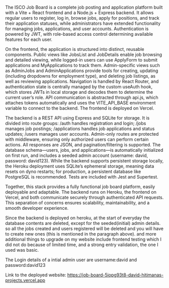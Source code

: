 The ISCO Job Board is a complete job posting and application platform built with a Vite + React frontend and a Node.js + Express backend. It allows regular users to register, log in, browse jobs, apply for positions, and track their application statuses, while administrators have extended functionality for managing jobs, applications, and user accounts. Authentication is powered by JWT, with role-based access control determining available features for each user.

On the frontend, the application is structured into distinct, reusable components. Public views like JobsList and JobDetails enable job browsing and detailed viewing, while logged-in users can use ApplyForm to submit applications and MyApplications to track them. Admin-specific views such as AdminJobs and AdminApplications provide tools for creating, updating (including dropdowns for employment type), and deleting job listings, as well as reviewing applications. Navigation is handled by React Router, and authentication state is centrally managed by the custom useAuth hook, which stores JWTs in local storage and decodes them to determine the current user’s role. API communication is abstracted through api.js, which attaches tokens automatically and uses the VITE_API_BASE environment variable to connect to the backend. The frontend is deployed on Vercel.

The backend is a REST API using Express and SQLite for storage. It is divided into route groups: /auth handles registration and login; /jobs manages job postings; /applications handles job applications and status updates; /users manages user accounts. Admin-only routes are protected with middleware, ensuring only authorized users can perform certain actions. All responses are JSON, and pagination/filtering is supported. The database schema—users, jobs, and applications—is automatically initialized on first run, and includes a seeded admin account (username: david, password: david123). While the backend supports persistent storage locally, the Heroku deployment uses SQLite’s ephemeral storage, meaning data resets on dyno restarts; for production, a persistent database like PostgreSQL is recommended. Tests are included with Jest and Supertest.

Together, this stack provides a fully functional job board platform, easily deployable and adaptable. The backend runs on Heroku, the frontend on Vercel, and both communicate securely through authenticated API requests. This separation of concerns ensures scalability, maintainability, and a smooth developer experience.

Since the backend is deployed on heroku, at the start of everyday the database contents are deleted, except for the seeded(initial) admin details. so all the jobs created and users registered will be deleted and you will have to create new ones (this is mentioned in the paragraph above).
and more additional things to upgrade on my website include frontend testing which I did not do because of limited time, and a strong entry validation, the one I used was basic. 

The Login details of a intial admin user are username:david and password:david123

Link to the deployed website: https://job-board-5iopg93t8-david-hitimanas-projects.vercel.app 

